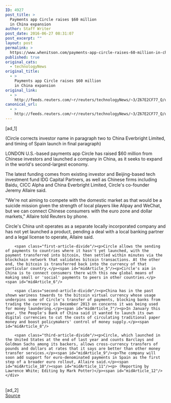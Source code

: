```yaml
---
ID: 4927
post_title: >
  Payments app Circle raises $60 million
  in China expansion
author: Staff Writer
post_date: 2016-06-27 08:31:07
post_excerpt: ""
layout: post
permalink: >
  https://www.whenitson.com/payments-app-circle-raises-60-million-in-china-expansion/
published: true
original_cats:
  - technologyNews
original_title:
  - >
    Payments app Circle raises $60 million
    in China expansion
original_link:
  - >
    http://feeds.reuters.com/~r/reuters/technologyNews/~3/Z67E2CF77_Q/us-bank-payment-circle-idUSKCN0Z90B4
canonical_url:
  - >
    http://feeds.reuters.com/~r/reuters/technologyNews/~3/Z67E2CF77_Q/us-bank-payment-circle-idUSKCN0Z90B4
---
```

 [ad_1]
<br><div id="articleText">
<span id="midArticle_start"/>

<span class="focusParagraph" readability="4"><p> (Circle corrects investor name in paragraph two to China Everbright Limited, and timing of Spain launch in final paragraph)</p></span><span id="midArticle_0"/><p><span class="articleLocation">LONDON</span> U.S.-based payments app Circle has raised $60 million from Chinese investors and launched a company in China, as it seeks to expand in the world's second-largest economy.</p><span id="midArticle_1"/><p>The latest funding comes from existing investor and Beijing-based tech investment fund IDG Capital Partners, as well as Chinese firms including Baidu, CICC Alpha and China Everbright Limited, Circle's co-founder Jeremy Allaire said.</p><span id="midArticle_2"/><p>"We're not aiming to compete with the domestic market as that would be a suicide mission given the strength of local players like Alipay and WeChat, but we can connect Chinese consumers with the euro zone and dollar markets," Allaire told Reuters by phone.</p><span id="midArticle_3"/><p>Circle's China unit operates as a separate locally incorporated company and has not yet launched a product, pending a deal with a local banking partner and a legal license to operate, Allaire said.</p><span id="midArticle_4"/>
        
        <span class="first-article-divide"/><p>Circle allows the sending of payments to countries where it hasn't yet launched, with the payment transferred into bitcoin, then settled within minutes via the blockchain network that validates bitcoin transactions. At the other end, the bitcoin is transferred back into the currency of that particular country.</p><span id="midArticle_5"/><p>Circle's aim in China is to connect consumers there with this new global means of making small or 'social' payments to peers in other countries.</p><span id="midArticle_6"/>
        
        <span class="second-article-divide"/><p>China has in the past shown wariness towards to the bitcoin virtual currency whose usage underpins some of Circle's transfer of payments, blocking banks from trading the currency in December 2013 on concerns it was being used for money laundering.</p><span id="midArticle_7"/><p>In January this year, the People's Bank of China said it wanted to launch its own digital currencies to cut the costs of circulating traditional paper money and boost policymakers' control of money supply.</p><span id="midArticle_8"/>
        
        <span class="third-article-divide"/><p>Circle, which launched in the United States at the end of last year and counts Barclays and Goldman Sachs among its backers, allows cross-currency transfers of pounds and dollars at rates that it says are better than other money transfer services.</p><span id="midArticle_9"/><p>The company will soon add support for euro-denominated payments in Spain as the first step of a broader euro rollout, Allaire said.</p><span id="midArticle_10"/><span id="midArticle_11"/><p> (Reporting by Lawrence White; Editing by Mark Potter)</p><span id="midArticle_12"/></div>
<br>[ad_2]
<br><a href="http://feeds.reuters.com/~r/reuters/technologyNews/~3/Z67E2CF77_Q/us-bank-payment-circle-idUSKCN0Z90B4">Source </a>